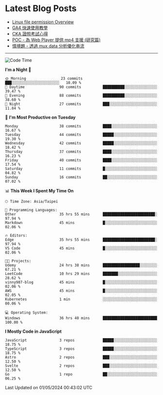 # Latest Blog Posts
<!-- BLOG-POST-LIST:START -->
- [Linux file permission Overview](https://blog.vinny987.xyz/blog/2024/linux-file-permission-overview/)
- [GA4 快速使用教學](https://blog.vinny987.xyz/blog/2024/quick-guide-to-using-ga4/)
- [CKA 證照考試心得](https://blog.vinny987.xyz/blog/2024/my-experience-taking-the-cka-certification-exam/)
- [POC - 為 Web Player 提供 mp4 支援 &lpar;研究篇&rpar;](https://blog.vinny987.xyz/blog/2024/poc-how-to-provide-mp4-support-for-a-web-player-research/)
- [情境題 - 透過 mux data 分析優化串流](https://blog.vinny987.xyz/blog/2024/case-study-optimizing-streaming-through-mux-data-analysis/)
<!-- BLOG-POST-LIST:END -->

---

<!--START_SECTION:waka-->
![Code Time](http://img.shields.io/badge/Code%20Time-106%20hrs%2057%20mins-blue)

**I'm a Night 🦉** 

```text
🌞 Morning                23 commits          ███░░░░░░░░░░░░░░░░░░░░░░   10.09 % 
🌆 Daytime                90 commits          ██████████░░░░░░░░░░░░░░░   39.47 % 
🌃 Evening                88 commits          ██████████░░░░░░░░░░░░░░░   38.60 % 
🌙 Night                  27 commits          ███░░░░░░░░░░░░░░░░░░░░░░   11.84 % 
```
📅 **I'm Most Productive on Tuesday** 

```text
Monday                   38 commits          ████░░░░░░░░░░░░░░░░░░░░░   16.67 % 
Tuesday                  44 commits          █████░░░░░░░░░░░░░░░░░░░░   19.30 % 
Wednesday                42 commits          █████░░░░░░░░░░░░░░░░░░░░   18.42 % 
Thursday                 37 commits          ████░░░░░░░░░░░░░░░░░░░░░   16.23 % 
Friday                   40 commits          ████░░░░░░░░░░░░░░░░░░░░░   17.54 % 
Saturday                 11 commits          █░░░░░░░░░░░░░░░░░░░░░░░░   04.82 % 
Sunday                   16 commits          ██░░░░░░░░░░░░░░░░░░░░░░░   07.02 % 
```


📊 **This Week I Spent My Time On** 

```text
🕑︎ Time Zone: Asia/Taipei

💬 Programming Languages: 
Other                    35 hrs 55 mins      ████████████████████████░   97.94 % 
Markdown                 45 mins             █░░░░░░░░░░░░░░░░░░░░░░░░   02.06 % 

🔥 Editors: 
Edge                     35 hrs 55 mins      ████████████████████████░   97.94 % 
VS Code                  45 mins             █░░░░░░░░░░░░░░░░░░░░░░░░   02.06 % 

🐱‍💻 Projects: 
Udemy                    24 hrs 38 mins      █████████████████░░░░░░░░   67.21 % 
LeetCode                 10 hrs 29 mins      ███████░░░░░░░░░░░░░░░░░░   28.62 % 
vinny987-blog            45 mins             █░░░░░░░░░░░░░░░░░░░░░░░░   02.06 % 
AWS                      45 mins             █░░░░░░░░░░░░░░░░░░░░░░░░   02.05 % 
Kubernetes               1 min               ░░░░░░░░░░░░░░░░░░░░░░░░░   00.06 % 

💻 Operating System: 
Windows                  36 hrs 40 mins      █████████████████████████   100.00 % 
```

**I Mostly Code in JavaScript** 

```text
JavaScript               3 repos             █████░░░░░░░░░░░░░░░░░░░░   18.75 % 
TypeScript               3 repos             █████░░░░░░░░░░░░░░░░░░░░   18.75 % 
Astro                    2 repos             ███░░░░░░░░░░░░░░░░░░░░░░   12.50 % 
Svelte                   2 repos             ███░░░░░░░░░░░░░░░░░░░░░░   12.50 % 
Go                       1 repo              ██░░░░░░░░░░░░░░░░░░░░░░░   06.25 % 
```




 Last Updated on 01/05/2024 00:43:02 UTC
<!--END_SECTION:waka-->

<!--
**vincent97277/vincent97277** is a ✨ _special_ ✨ repository because its `README.md` (this file) appears on your GitHub profile.

Here are some ideas to get you started:

- 🔭 I’m currently working on ...
- 🌱 I’m currently learning ...
- 👯 I’m looking to collaborate on ...
- 🤔 I’m looking for help with ...
- 💬 Ask me about ...
- 📫 How to reach me: ...
- 😄 Pronouns: ...
- ⚡ Fun fact: ...
-->
